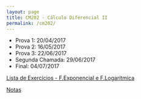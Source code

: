 ```yaml
---
layout: page
title: CM202 - Cálculo Diferencial II
permalink: /cm202/
---
```


- Prova 1: 20/04/2017
- Prova 2: 16/05/2017
- Prova 3: 22/06/2017
- Segunda Chamada: 29/06/2017
- Final: 04/07/2017

[Lista de Exercícios - F.Exponencial e F.Logarítmica](/disciplinas/listaMinMax.pdf)

[Notas](cm202-notas.pdf)

